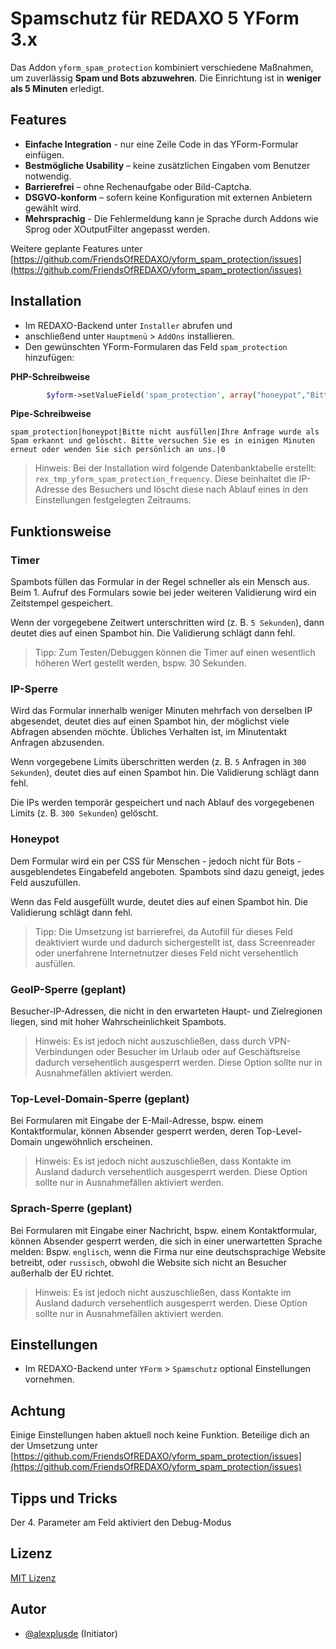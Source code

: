 # Spamschutz für REDAXO 5 YForm 3.x

Das Addon `yform_spam_protection` kombiniert verschiedene Maßnahmen, um zuverlässig **Spam und Bots abzuwehren**. Die Einrichtung ist in **weniger als 5 Minuten** erledigt.

## Features

* **Einfache Integration** - nur eine Zeile Code in das YForm-Formular einfügen.
* **Bestmögliche Usability** – keine zusätzlichen Eingaben vom Benutzer notwendig. 
* **Barrierefrei** – ohne Rechenaufgabe oder Bild-Captcha. 
* **DSGVO-konform** – sofern keine Konfiguration mit externen Anbietern gewählt wird.
* **Mehrsprachig** - Die Fehlermeldung kann je Sprache durch Addons wie Sprog oder XOutputFilter angepasst werden.

Weitere geplante Features unter [https://github.com/FriendsOfREDAXO/yform_spam_protection/issues](https://github.com/FriendsOfREDAXO/yform_spam_protection/issues)

## Installation

* Im REDAXO-Backend unter `Installer` abrufen und
* anschließend unter `Hauptmenü` > `AddOns` installieren.
* Den gewünschten YForm-Formularen das Feld `spam_protection` hinzufügen:

**PHP-Schreibweise**
```php
        $yform->setValueField('spam_protection', array("honeypot","Bitte nicht ausfüllen.","Ihre Anfrage wurde als Spam erkannt und gelöscht. Bitte versuchen Sie es in einigen Minuten erneut oder wenden Sie sich persönlich an uns.", 0));
```

**Pipe-Schreibweise**
```
spam_protection|honeypot|Bitte nicht ausfüllen|Ihre Anfrage wurde als Spam erkannt und gelöscht. Bitte versuchen Sie es in einigen Minuten erneut oder wenden Sie sich persönlich an uns.|0
```

> Hinweis: Bei der Installation wird folgende Datenbanktabelle erstellt: `rex_tmp_yform_spam_protection_frequency`. Diese beinhaltet die IP-Adresse des Besuchers und löscht diese nach Ablauf eines in den Einstellungen festgelegten Zeitraums.

## Funktionsweise

### Timer
Spambots füllen das Formular in der Regel schneller als ein Mensch aus. Beim 1. Aufruf des Formulars sowie bei jeder weiteren Validierung wird ein Zeitstempel gespeichert. 

Wenn der vorgegebene Zeitwert unterschritten wird (z. B. `5 Sekunden`), dann deutet dies auf einen Spambot hin. Die Validierung schlägt dann fehl.

> Tipp: Zum Testen/Debuggen können die Timer auf einen wesentlich höheren Wert gestellt werden, bspw. 30 Sekunden.

### IP-Sperre
Wird das Formular innerhalb weniger Minuten mehrfach von derselben IP abgesendet, deutet dies auf einen Spambot hin, der möglichst viele Abfragen absenden möchte. Übliches Verhalten ist, im Minutentakt Anfragen abzusenden.

Wenn vorgegebene Limits überschritten werden (z. B. `5` Anfragen in `300 Sekunden`), deutet dies auf einen Spambot hin. Die Validierung schlägt dann fehl.

Die IPs werden temporär gespeichert und nach Ablauf des vorgegebenen Limits (z. B. `300 Sekunden`) gelöscht.

### Honeypot 
Dem Formular wird ein per CSS für Menschen - jedoch nicht für Bots - ausgeblendetes Eingabefeld angeboten. Spambots sind dazu geneigt, jedes Feld auszufüllen.

Wenn das Feld ausgefüllt wurde, deutet dies auf einen Spambot hin. Die Validierung schlägt dann fehl.

> Tipp: Die Umsetzung ist barrierefrei, da Autofill für dieses Feld deaktiviert wurde und dadurch sichergestellt ist, dass Screenreader oder unerfahrene Internetnutzer dieses Feld nicht versehentlich ausfüllen.

### GeoIP-Sperre (geplant)

Besucher-IP-Adressen, die nicht in den erwarteten Haupt- und Zielregionen liegen, sind mit hoher Wahrscheinlichkeit Spambots.

> Hinweis: Es ist jedoch nicht auszuschließen, dass durch VPN-Verbindungen oder Besucher im Urlaub oder auf Geschäftsreise dadurch versehentlich ausgesperrt werden. Diese Option sollte nur in Ausnahmefällen aktiviert werden.

### Top-Level-Domain-Sperre (geplant)

Bei Formularen mit Eingabe der E-Mail-Adresse, bspw. einem Kontaktformular, können Absender gesperrt werden, deren Top-Level-Domain ungewöhnlich erscheinen.

> Hinweis:  Es ist jedoch nicht auszuschließen, dass Kontakte im Ausland dadurch versehentlich ausgesperrt werden. Diese Option sollte nur in Ausnahmefällen aktiviert werden.

### Sprach-Sperre (geplant)

Bei Formularen mit Eingabe einer Nachricht, bspw. einem Kontaktformular, können Absender gesperrt werden, die sich in einer unerwartetten Sprache melden: Bspw. `englisch`, wenn die Firma nur eine deutschsprachige Website betreibt, oder `russisch`, obwohl die Website sich nicht an Besucher außerhalb der EU richtet. 

> Hinweis:  Es ist jedoch nicht auszuschließen, dass Kontakte im Ausland dadurch versehentlich ausgesperrt werden. Diese Option sollte nur in Ausnahmefällen aktiviert werden.

## Einstellungen

* Im REDAXO-Backend unter `YForm` > `Spamschutz` optional Einstellungen vornehmen.

## Achtung
Einige Einstellungen haben aktuell noch keine Funktion. Beteilige dich an der Umsetzung unter [https://github.com/FriendsOfREDAXO/yform_spam_protection/issues](https://github.com/FriendsOfREDAXO/yform_spam_protection/issues)

## Tipps und Tricks

Der 4. Parameter am Feld aktiviert den Debug-Modus

## Lizenz

[MIT Lizenz](LICENSE.md)

## Autor

* [@alexplusde](https://github.com/sponsors/alexplusde) (Initiator)
